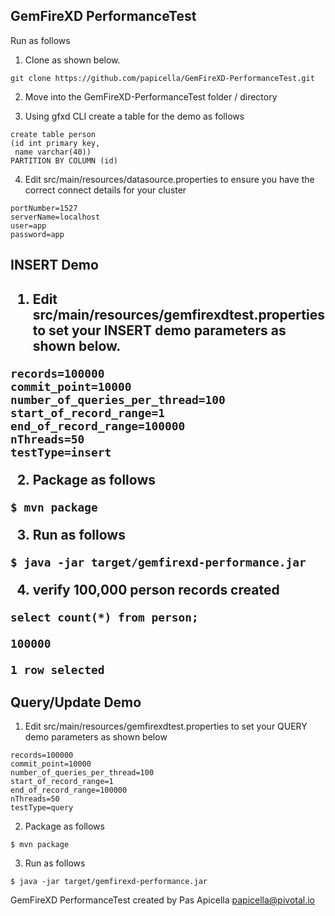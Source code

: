 <h2>GemFireXD PerformanceTest</h2>

Run as follows

1. Clone as shown below.

```
git clone https://github.com/papicella/GemFireXD-PerformanceTest.git
```

2. Move into the GemFireXD-PerformanceTest folder / directory

3. Using gfxd CLI create a table for the demo as follows

```
create table person
(id int primary key,
 name varchar(40))
PARTITION BY COLUMN (id)
```

4. Edit src/main/resources/datasource.properties to ensure you have the correct connect details for your cluster

```
portNumber=1527
serverName=localhost
user=app
password=app
```

<h2>INSERT Demo<h2>

1. Edit src/main/resources/gemfirexdtest.properties to set your INSERT demo parameters as shown below.

```
records=100000
commit_point=10000
number_of_queries_per_thread=100
start_of_record_range=1
end_of_record_range=100000
nThreads=50
testType=insert
```

2. Package as follows

```
$ mvn package
```

3. Run as follows

```
$ java -jar target/gemfirexd-performance.jar
```

4. verify 100,000 person records created

```
select count(*) from person;

100000

1 row selected
```

<h2>Query/Update Demo</h2>

1. Edit src/main/resources/gemfirexdtest.properties to set your QUERY demo parameters as shown below

```
records=100000
commit_point=10000
number_of_queries_per_thread=100
start_of_record_range=1
end_of_record_range=100000
nThreads=50
testType=query
```

2. Package as follows

```
$ mvn package
```

3. Run as follows

```
$ java -jar target/gemfirexd-performance.jar
```

GemFireXD PerformanceTest created by Pas Apicella papicella@pivotal.io